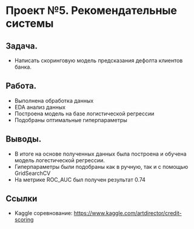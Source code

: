 # Проект №5. Рекомендательные системы


## Задача.
- Написать скоринговую модель предсказания дефолта клиентов банка.
   
## Работа.
- Выполнена обработка данных
- EDA анализ данных
- Построена модель на базе логистической регрессии
- Подобраны оптимальные гиперпараметры
   
## Выводы.
- В итоге на основе полученных данных была построена и обучена модель логестической регрессии.
- Гиперпараметры были подобраны как в ручную, так и с помощью  GridSearchCV
- На метрике ROC_AUC был получен результат 0.74

## Cсылки
- Kaggle соревнование: https://www.kaggle.com/artdirector/credit-scoring

